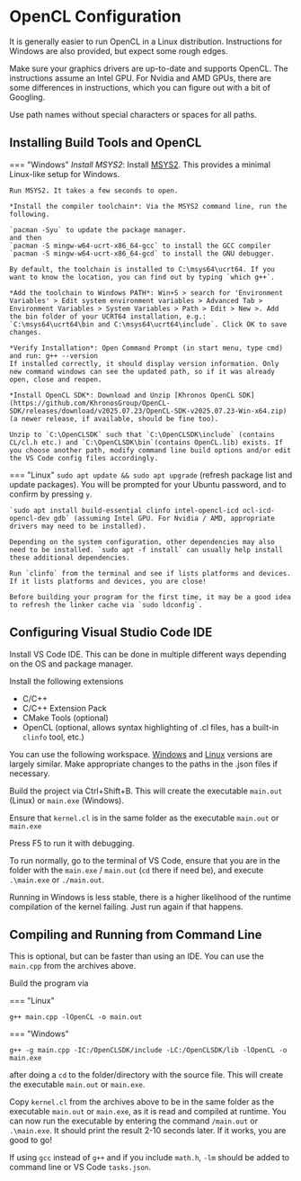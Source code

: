 # OpenCL Configuration

It is generally easier to run OpenCL in a Linux distribution. Instructions for Windows are also provided, but expect some rough edges.

Make sure your graphics drivers are up-to-date and supports OpenCL. The instructions assume an Intel GPU. For Nvidia and AMD GPUs, there are some differences in instructions, which you can figure out with a bit of Googling.

Use path names without special characters or spaces for all paths.

## Installing Build Tools and OpenCL

=== "Windows"
    *Install MSYS2*: Install [MSYS2](https://github.com/msys2/msys2-installer/releases/download/2025-08-30/msys2-x86_64-20250830.exe). This provides a minimal Linux-like setup for Windows.

    Run MSYS2. It takes a few seconds to open.

    *Install the compiler toolchain*: Via the MSYS2 command line, run the following.

    `pacman -Syu` to update the package manager.
    and then
    `pacman -S mingw-w64-ucrt-x86_64-gcc` to install the GCC compiler
    `pacman -S mingw-w64-ucrt-x86_64-gcd` to install the GNU debugger.

    By default, the toolchain is installed to C:\msys64\ucrt64. If you want to know the location, you can find out by typing `which g++`.

    *Add the toolchain to Windows PATH*: Win+S > search for 'Environment Variables' > Edit system environment variables > Advanced Tab > Environment Variables > System Variables > Path > Edit > New >. Add the bin folder of your UCRT64 installation, e.g.: `C:\msys64\ucrt64\bin and C:\msys64\ucrt64\include`. Click OK to save changes.

    *Verify Installation*: Open Command Prompt (in start menu, type cmd) and run: g++ --version
    If installed correctly, it should display version information. Only new command windows can see the updated path, so if it was already open, close and reopen.

    *Install OpenCL SDK*: Download and Unzip [Khronos OpenCL SDK](https://github.com/KhronosGroup/OpenCL-SDK/releases/download/v2025.07.23/OpenCL-SDK-v2025.07.23-Win-x64.zip) (a newer release, if available, should be fine too).

    Unzip to `C:\OpenCLSDK` such that `C:\OpenCLSDK\include` (contains CL/cl.h etc.) and `C:\OpenCLSDK\bin`(contains OpenCL.lib) exists. If you choose another path, modify command line build options and/or edit the VS Code config files accordingly.

=== "Linux"
    `sudo apt update && sudo apt upgrade` (refresh package list and update packages). You will be prompted for your Ubuntu password, and to confirm by pressing `y`.

    `sudo apt install build-essential clinfo intel-opencl-icd ocl-icd-opencl-dev gdb` (assuming Intel GPU. For Nvidia / AMD, appropriate drivers may need to be installed).
    
    Depending on the system configuration, other dependencies may also need to be installed. `sudo apt -f install` can usually help install these additional dependencies.

    Run `clinfo` from the terminal and see if lists platforms and devices. If it lists platforms and devices, you are close!

    Before building your program for the first time, it may be a good idea to refresh the linker cache via `sudo ldconfig`.

## Configuring Visual Studio Code IDE

Install VS Code IDE. This can be done in multiple different ways depending on the OS and package manager.

Install the following extensions

* C/C++
* C/C++ Extension Pack
* CMake Tools (optional)
* OpenCL (optional, allows syntax highlighting of .cl files, has a built-in `clinfo` tool, etc.)

You can use the following workspace. [Windows](../code_templates/Assignment_3/Asst3_OpenCL_Win.zip) and [Linux](../code_templates/Assignment_3/Asst3_OpenCL_Lin.zip) versions are largely similar. Make appropriate changes to the paths in the .json files if necessary.

Build the project via Ctrl+Shift+B. This will create the executable `main.out` (Linux) or `main.exe` (Windows).

Ensure that `kernel.cl` is in the same folder as the executable `main.out` or `main.exe`

Press F5 to run it with debugging.

To run normally, go to the terminal of VS Code, ensure that you are in the folder with the `main.exe` / `main.out` (`cd` there if need be), and execute `.\main.exe` or `./main.out`.

Running in Windows is less stable, there is a higher likelihood of the runtime compilation of the kernel failing. Just run again if that happens.

## Compiling and Running from Command Line

This is optional, but can be faster than using an IDE. You can use the `main.cpp` from the archives above.

Build the program via

=== "Linux"

`g++ main.cpp -lOpenCL -o main.out`

=== "Windows"

`g++ -g main.cpp -IC:/OpenCLSDK/include -LC:/OpenCLSDK/lib -lOpenCL -o main.exe`

after doing a `cd` to the folder/directory with the source file. This will create the executable `main.out` or `main.exe`.

Copy `kernel.cl` from the archives above to be in the same folder as the executable `main.out` or `main.exe`, as it is read and compiled at runtime. You can now run the executable by entering the command `/main.out` or `.\main.exe`. It should print the result 2-10 seconds later. If it works, you are good to go!

If using `gcc` instead of `g++` and if you include `math.h`, `-lm` should be added to command line or VS Code `tasks.json`.
